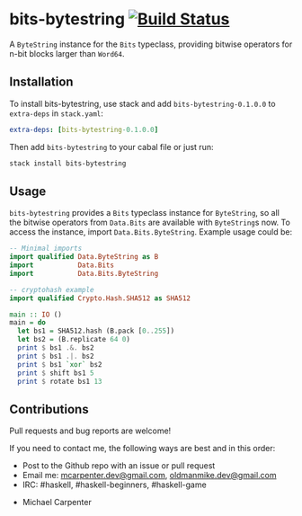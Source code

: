 # bits-bytestring [![Build Status](https://travis-ci.org/oldmanmike/bits-bytestring.svg?branch=master)](https://travis-ci.org/oldmanmike/bits-bytestring)

A `ByteString` instance for the `Bits` typeclass, providing bitwise operators for n-bit blocks larger than `Word64`.

## Installation

To install bits-bytestring, use stack and add `bits-bytestring-0.1.0.0` to `extra-deps` in `stack.yaml`:

```yaml
extra-deps: [bits-bytestring-0.1.0.0]
```

Then add `bits-bytestring` to your cabal file or just run:

```bash
stack install bits-bytestring
```

## Usage

`bits-bytestring` provides a `Bits` typeclass instance for `ByteString`, so all the bitwise operators from `Data.Bits` are available with `ByteString`s now. To access the instance, import `Data.Bits.ByteString`. Example usage could be:

```haskell
-- Minimal imports
import qualified Data.ByteString as B
import           Data.Bits
import           Data.Bits.ByteString

-- cryptohash example
import qualified Crypto.Hash.SHA512 as SHA512

main :: IO ()
main = do
  let bs1 = SHA512.hash (B.pack [0..255])
  let bs2 = (B.replicate 64 0)
  print $ bs1 .&. bs2
  print $ bs1 .|. bs2
  print $ bs1 `xor` bs2
  print $ shift bs1 5
  print $ rotate bs1 13
```

## Contributions

Pull requests and bug reports are welcome!

If you need to contact me, the following ways are best and in this order:

* Post to the Github repo with an issue or pull request
* Email me: mcarpenter.dev@gmail.com, oldmanmike.dev@gmail.com
* IRC: #haskell, #haskell-beginners, #haskell-game

- Michael Carpenter
